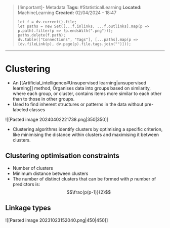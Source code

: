 > [!important]- Metadata
> **Tags:** #StatisticalLearning 
> **Located:** MachineLearning
> **Created:** 02/04/2024 - 18:47
> ```dataviewjs
> let f = dv.current().file;
> let paths = new Set([...f.inlinks, ...f.outlinks].map(p => p.path).filter(p => !p.endsWith(".png")));
> paths.delete(f.path);
> dv.table(["Connections", "Tags"], [...paths].map(p => [dv.fileLink(p), dv.page(p).file.tags.join("")]));
> ```

___
# Clustering
- An [[Artificial_intelligence#Unsupervised learning|unsupervised learning]] method, Organises data into groups based on similarity, where each group, or cluster, contains items more similar to each other than to those in other groups.
- Used to find inherent structures or patterns in the data without pre-labeled classes

![[Pasted image 20240402221738.png|350|350]]

- Clustering algorithms identify clusters by optimising a specific criterion, like minimising the distance within clusters and maximising it between clusters.
## Clustering optimisation constraints 
- Number of clusters 
- Minimum distance between clusters
- The number of distinct clusters that can be formed with $p$ number of predictors is:
$$\frac{p(p-1)}{2}$$
## Linkage types 

![[Pasted image 20231023152040.png|450|450]]

